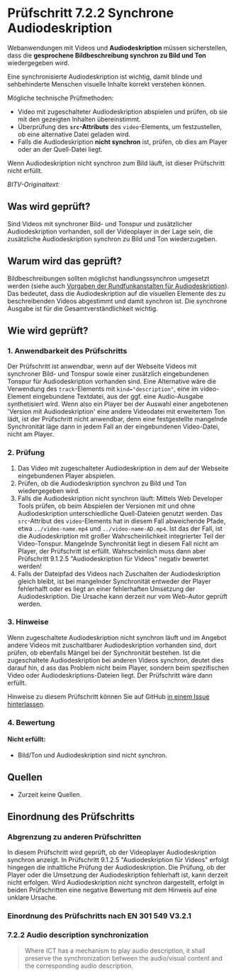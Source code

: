 # Prüfschritt 7.2.2 Synchrone Audiodeskription

Webanwendungen mit Videos und **Audiodeskription** müssen sicherstellen, dass die **gesprochene Bildbeschreibung synchron zu Bild und Ton** wiedergegeben wird.

Eine synchronisierte Audiodeskription ist wichtig, damit blinde und sehbehinderte Menschen visuelle Inhalte korrekt verstehen können.

Mögliche technische Prüfmethoden:

-   Video mit zugeschalteter Audiodeskription abspielen und prüfen, ob sie mit den gezeigten Inhalten übereinstimmt.
-   Überprüfung des **`src`-Attributs** des `video`-Elements, um festzustellen, ob eine alternative Datei geladen wird.
-   Falls die Audiodeskription **nicht synchron** ist, prüfen, ob dies am Player oder an der Quell-Datei liegt.

Wenn Audiodeskription nicht synchron zum Bild läuft, ist dieser Prüfschritt nicht erfüllt.

_BITV-Originaltext:_

## Was wird geprüft?

Sind Videos mit synchroner Bild- und Tonspur und zusätzlicher Audiodeskription vorhanden, soll der Videoplayer in der Lage sein, die zusätzliche Audiodeskription synchron zu Bild und Ton wiederzugeben.

## Warum wird das geprüft?

Bildbeschreibungen sollten möglichst handlungssynchron umgesetzt werden (siehe auch [Vorgaben der Rundfunkanstalten für Audiodeskription](https://www.ndr.de/fernsehen/barrierefreie_angebote/audiodeskription/Vorgaben-fuer-Audiodeskriptionen,audiodeskription140.html)). Das bedeutet, dass die Audiodeskription auf die visuellen Elemente des zu beschreibenden Videos abgestimmt und damit synchron ist. Die synchrone Ausgabe ist für die Gesamtverständlichkeit wichtig.

## Wie wird geprüft?

### 1\. Anwendbarkeit des Prüfschritts

Der Prüfschritt ist anwendbar, wenn auf der Webseite Videos mit synchroner Bild- und Tonspur sowie einer zusätzlich eingebundenen Tonspur für Audiodeskription vorhanden sind. Eine Alternative wäre die Verwendung des `track`\-Elements mit `kind="description"`, eine im video-Element eingebundene Textdatei, aus der ggf. eine Audio-Ausgabe synthetisiert wird. Wenn also ein Player bei der Auswahl einer angebotenen 'Version mit Audiodeskription' eine andere Videodatei mit erweitertem Ton lädt, ist der Prüfschritt nicht anwendbar, denn eine festgestellte mangelnde Synchronität läge dann in jedem Fall an der eingebundenen Video-Datei, nicht am Player.

### 2\. Prüfung

1.  Das Video mit zugeschalteter Audiodeskription in dem auf der Webseite eingebundenen Player abspielen.
2.  Prüfen, ob die Audiodeskription synchron zu Bild und Ton wiedergegeben wird.
3.  Falls die Audiodeskription nicht synchron läuft: Mittels Web Developer Tools prüfen, ob beim Abspielen der Versionen mit und ohne Audiodeskription unterschiedliche Quell-Dateien genutzt werden. Das `src`\-Attribut des `video`\-Elements hat in diesem Fall abweichende Pfade, etwa `../video-name.mp4` und `../video-name-AD.mp4`. Ist das der Fall, ist die Audiodeskription mit großer Wahrscheinlichkeit integrierter Teil der Video-Tonspur. Mangelnde Synchronität liegt in diesem Fall nicht am Player, der Prüfschritt ist erfüllt. Wahrscheinlich muss dann aber Prüfschritt 9.1.2.5 "Audiodeskription für Videos" negativ bewertet werden!
4.  Falls der Dateipfad des Videos nach Zuschalten der Audiodeskription gleich bleibt, ist bei mangelnder Synchronität entweder der Player fehlerhalft oder es liegt an einer fehlerhaften Umsetzung der Audiodeskription. Die Ursache kann derzeit nur vom Web-Autor geprüft werden.

### 3\. Hinweise

Wenn zugeschaltete Audiodeskription nicht synchron läuft und im Angebot andere Videos mit zuschaltbarer Audiodeskription vorhanden sind, dort prüfen, ob ebenfalls Mängel bei der Synchronität bestehen. Ist die zugeschaltete Audiodeskription bei anderen Videos synchron, deutet dies darauf hin, d ass das Problem nicht beim Player, sondern beim spezifischen Video oder Audiodeskriptions-Dateien liegt. Der Prüfschritt wäre dann erfüllt.

Hinweise zu diesem Prüfschritt können Sie auf GitHub [in einem Issue hinterlassen](https://github.com/BIK-BITV/BIK-Web-Test/issues).

### 4\. Bewertung

#### Nicht erfüllt:

-   Bild/Ton und Audiodeskription sind nicht synchron.

## Quellen

-   Zurzeit keine Quellen.

## Einordnung des Prüfschritts

### Abgrenzung zu anderen Prüfschritten

In diesem Prüfschritt wird geprüft, ob der Videoplayer Audiodeskription synchron anzeigt. In Prüfschritt 9.1.2.5 "Audiodeskription für Videos" erfolgt hingegen die inhaltliche Prüfung der Audiodeskription. Die Prüfung, ob der Player oder die Umsetzung der Audiodeskription fehlerhaft ist, kann derzeit nicht erfolgen. Wird Audiodeskription nicht synchron dargestellt, erfolgt in beiden Prüfschritten eine negative Bewertung mit dem Hinweis auf eine unklare Ursache.

### Einordnung des Prüfschritts nach EN 301 549 V3.2.1

### 7.2.2 Audio description synchronization

> Where ICT has a mechanism to play audio description, it shall preserve the synchronization between the audio/visual content and the corresponding audio description.
